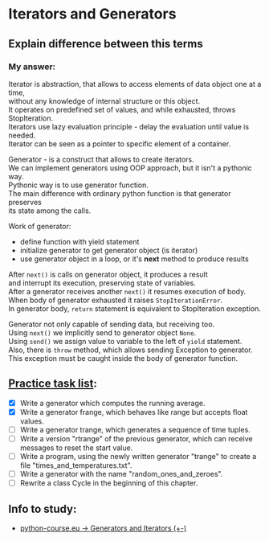 # Iterators and Generators

## Explain difference between this terms

### My answer:
Iterator is abstraction, that allows to access elements of data object one at a time,  
without any knowledge of internal structure or this object.  
It operates on predefined set of values, and while exhausted, throws StopIteration.  
Iterators use lazy evaluation principle - delay the evaluation until value is needed.  
Iterator can be seen as a pointer to specific element of a container.

Generator - is a construct that allows to create iterators.  
We can implement generators using OOP approach, but it isn't a pythonic way.  
Pythonic way is to use generator function.  
The main difference with ordinary python function is that generator preserves  
its state among the calls.

Work of generator:
* define function with yield statement
* initialize generator to get generator object (is iterator)
* use generator object in a loop, or it's __next__ method to produce results

After `next()` is calls on generator object, it produces a result  
and interrupt its execution, preserving state of variables.  
After a generator receives another `next()` it resumes execution of body.  
When body of generator exhausted it raises `StopIterationError`.  
In generator body, `return` statement is equivalent to StopIteration exception.

Generator not only capable of sending data, but receiving too.  
Using `next()` we implicitly send to generator object `None`.  
Using `send()` we assign value to variable to the left of `yield` statement.  
Also, there is `throw` method, which allows sending Exception to generator.  
This exception must be caught inside the body of generator function.

## [Practice task list](https://python-course.eu/python3_generators.php#Exercises):
- [x] Write a generator which computes the running average.
- [X] Write a generator frange, which behaves like range but accepts float values.
- [ ] Write a generator trange, which generates a sequence of time tuples.
- [ ] Write a version "rtrange" of the previous generator, which can receive messages to reset the start value.
- [ ] Write a program, using the newly written generator "trange" to create a file "times_and_temperatures.txt".  
- [ ] Write a generator with the name "random_ones_and_zeroes".
- [ ] Rewrite a class Cycle in the beginning of this chapter. 

## Info to study:
* [python-course.eu -> Generators and Iterators (+-)](https://python-course.eu/python3_generators.php)
